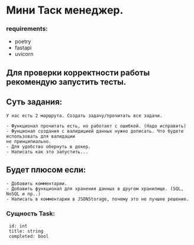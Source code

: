 # Мини Таск менеджер.

### requirements:

- poetry
- fastapi
- uvicorn

## Для проверки корректности работы рекомендую запустить тесты.

## Суть задания:
```
У нас есть 2 маршрута. Создать задачу/прочитать все задачи. 

- Функционал прочитать есть, но работает с ошибкой. (Надо исправить)
- Фунционал создания с валидицией данных нужно дописать. Что будете использовать для валидации
не принципиально.
- Для удобство обернуть в докер.
- Написать как это запустить...
```

## Будет плюсом если:
```
- Добавить комментарии.
- Добавить функционал для хранения данных в другом хранилище. (SQL, NoSQL и пр..)
- Написать в комментарии в JSONStorage, почему это не лучшее решение.
```

### Сущность Task:
```
 id: int
 title: string
 completed: bool
```

